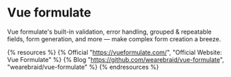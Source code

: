 # Vue formulate

Vue formulate's built-in validation, error handling, grouped & repeatable fields, form generation, and more — make complex form creation a breeze.

{% resources %}
  {% Official "https://vueformulate.com/", "Official Website: Vue Formulate" %}
  {% Blog "https://github.com/wearebraid/vue-formulate", "wearebraid/vue-formulate" %}
{% endresources %}


